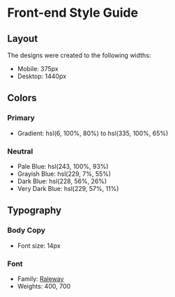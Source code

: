 # Front-end Style Guide

## Layout

The designs were created to the following widths:

- Mobile: 375px
- Desktop: 1440px

## Colors

### Primary
- Gradient: hsl(6, 100%, 80%) to hsl(335, 100%, 65%)


### Neutral

- Pale Blue: hsl(243, 100%, 93%)
- Grayish Blue: hsl(229, 7%, 55%)
- Dark Blue: hsl(228, 56%, 26%)
- Very Dark Blue: hsl(229, 57%, 11%)

## Typography

### Body Copy

- Font size: 14px

### Font

- Family: [Raleway](https://fonts.google.com/specimen/Raleway)
- Weights: 400, 700
